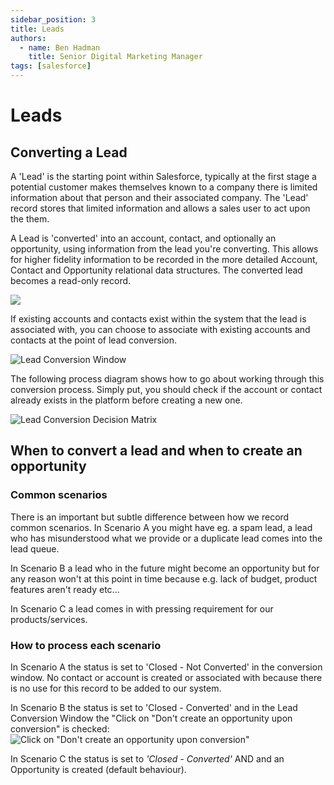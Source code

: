 ```yaml
---
sidebar_position: 3
title: Leads
authors:
  - name: Ben Hadman
    title: Senior Digital Marketing Manager
tags: [salesforce]
---
```


# Leads

## Converting a Lead

A 'Lead' is the starting point within Salesforce, typically at the first stage a potential customer makes themselves known to a company there is limited information about that person and their associated company. The 'Lead' record stores that limited information and allows a sales user to act upon the them. 

A Lead is 'converted' into an account, contact, and optionally an opportunity, using information from the lead you're converting. This allows for higher fidelity information to be recorded in the more detailed Account, Contact and Opportunity relational data structures.
The converted lead becomes a read-only record.

![](https://douglascayers.files.wordpress.com/2014/09/lead_conversion.png)

If existing accounts and contacts exist within the system that the lead is associated with, you can choose to associate with existing accounts and contacts at the point of lead conversion.

![Lead Conversion Window](https://res.cloudinary.com/hy4kyit2a/f_auto,fl_lossy,q_70/learn/modules/leads_opportunities_lightning_experience/create-and-convert-leads-lightning/images/bbaa57bf095de982b6e9f5f99b357307_convert-lead.png)

The following process diagram shows how to go about working through this conversion process. Simply put, you should check if the account or contact already exists in the platform before creating a new one.

![Lead Conversion Decision Matrix](https://focusonforce.com/wp-content/uploads/2014/02/Salesforce-Lead-Conversion-Process2.png)

## When to convert a lead and when to create an opportunity

### Common scenarios

There is an important but subtle difference between how we record common scenarios.
In Scenario A you might have eg. a spam lead, a lead who has misunderstood what we provide or a duplicate lead comes into the lead queue.

In Scenario B a lead who in the future might become an opportunity but for any reason won't at this point in time because e.g. lack of budget, product features aren't ready etc...

In Scenario C a lead comes in with pressing requirement for our products/services.

### How to process each scenario

In Scenario A the status is set to 'Closed - Not Converted' in the conversion window. No contact or account is created or associated with because there is no use for this record to be added to our system.

In Scenario B the status is set to 'Closed - Converted' and in the Lead Conversion Window the "Click on "Don't create an opportunity upon conversion" is checked:
![Click on "Don't create an opportunity upon conversion"](https://d3q7ie80jbiqey.cloudfront.net/media/image/zoom/5878c0ad-1493-4e3b-abcf-5d5b3e4e3f64/2.5/27.674790083657/70.284700581968?0)

In Scenario C the status is set to _'Closed - Converted'_ AND and an Opportunity is created (default behaviour).

